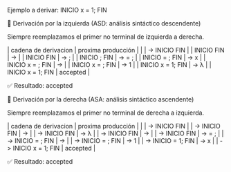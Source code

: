 Ejemplo a derivar:
INICIO 
    x = 1; 
FIN

🔹 Derivación por la izquierda (ASD: análisis sintáctico descendente)

Siempre reemplazamos el primer no terminal de izquierda a derecha.

| cadena de derivacion | proxima producción |
| <programa> | <programa> -> INICIO <sentencias> FIN |
| INICIO <sentencias> FIN | <sentencias> -> <sentencia> <sentencias> |
| INICIO <sentencia> <sentencias> FIN | <sentencia> -> <asignacion>; |
| INICIO <asignacion>; <sentencias> FIN | <asignacion> -> <variable> = <valor>; |
| INICIO <variable> = <valor>; <sentencias> FIN | <variable> -> x |
| INICIO x = <valor>; <sentencias> FIN | <valor> -> <numero> |
| INICIO x = <numero>; <sentencias> FIN | <numero> -> 1 |
| INICIO x = 1; <sentencias> FIN | <sentencias> ->  λ |
| INICIO x = 1; FIN | accepted |

✅ Resultado: accepted

🔹 Derivación por la derecha (ASA: análisis sintáctico ascendente)

Siempre reemplazamos el primer no terminal de derecha a izquierda.

| cadena de derivacion | proxima producción |
| <programa> | <programa> -> INICIO <sentencias> FIN |
| <programa> -> INICIO <sentencias> FIN | <sentencias> -> <sentencia> <sentencias> |
| <programa> -> INICIO <sentencia> <sentencias> FIN | <sentencias> -> λ |
| <programa> -> INICIO <sentencia> FIN | <sentencia> -> <asignacion> |
| <programa> -> INICIO <asignacion> FIN | <asignacion> -> <variable> = <valor>; |
| <programa> -> INICIO <variable> = <valor>; FIN | <valor> -> <numero> |
| <programa> -> INICIO <variable> = <numero>; FIN | <numero> -> 1 |
| <programa> -> INICIO <variable> = 1; FIN | <variable> -> x |
| <programa> -> INICIO x = 1; FIN | accepted |


✅ Resultado: accepted